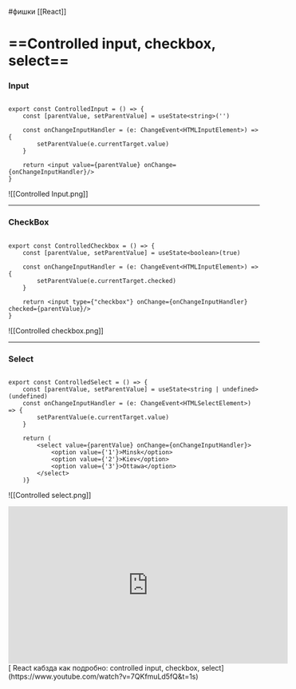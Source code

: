 #фишки  [[React]]

# ==Controlled input, checkbox, select==

### Input
```tsx

export const ControlledInput = () => {  
    const [parentValue, setParentValue] = useState<string>('')  
  
    const onChangeInputHandler = (e: ChangeEvent<HTMLInputElement>) => {  
        setParentValue(e.currentTarget.value)  
    }  
  
    return <input value={parentValue} onChange={onChangeInputHandler}/>  
}

```

![[Controlled Input.png]]
____________________________________________________

### CheckBox
```tsx

export const ControlledCheckbox = () => {  
    const [parentValue, setParentValue] = useState<boolean>(true)  
  
    const onChangeInputHandler = (e: ChangeEvent<HTMLInputElement>) => {  
        setParentValue(e.currentTarget.checked)  
    }  
  
    return <input type={"checkbox"} onChange={onChangeInputHandler} checked={parentValue}/>  
}

```

![[Controlled checkbox.png]]
__________________________________________________

### Select
```tsx

export const ControlledSelect = () => {  
    const [parentValue, setParentValue] = useState<string | undefined>(undefined)  
    const onChangeInputHandler = (e: ChangeEvent<HTMLSelectElement>) => {  
        setParentValue(e.currentTarget.value)  
    }  
  
    return (  
        <select value={parentValue} onChange={onChangeInputHandler}>  
            <option value={'1'}>Minsk</option>  
            <option value={'2'}>Kiev</option>  
            <option value={'3'}>Ottawa</option>  
        </select>  
    )}

```

![[Controlled select.png]]

<iframe width="560" height="315" src="https://www.youtube.com/embed/7QKfmuLd5fQ" title="YouTube video player" frameborder="0" allow="accelerometer; autoplay; clipboard-write; encrypted-media; gyroscope; picture-in-picture" allowfullscreen></iframe>
[ React кабзда как подробно: controlled input, checkbox, select](https://www.youtube.com/watch?v=7QKfmuLd5fQ&t=1s)